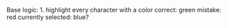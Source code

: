 Base logic:
    1. highlight every character with a color
        correct: green
        mistake: red
        currently selected: blue?